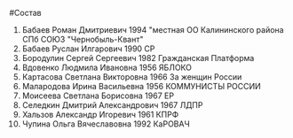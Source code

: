 #Состав
1. Бабаев Роман Дмитриевич 1994 \"местная ОО Калининского района СПб СОЮЗ \"Чернобыль-Квант\"
2. Бабаев Руслан Илгарович 1990 СР
3. Бородулин Сергей Сергеевич 1982 Гражданская Платформа
4. Вдовенко Людмила Ивановна 1956 ЯБЛОКО
5. Картасова Светлана Викторовна 1966 За женщин России
6. Малародова Ирина Васильевна 1956 КОММУНИСТЫ РОССИИ
7. Моисеева Светлана Борисовна 1967 ЕР
8. Селедкин Дмитрий Александрович 1967 ЛДПР
9. Хальзов Александр Игоревич 1961 КПРФ
10. Чупина Ольга Вячеславовна 1992 КаРОВАЧ

